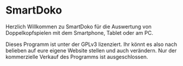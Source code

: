 # SmartDoko

Herzlich Willkommen zu SmartDoko für die Auswertung von Doppelkopfspielen mit dem Smartphone, Tablet oder am PC.

Dieses Programm ist unter der GPLv3 lizenziert. Ihr könnt es also nach belieben auf eure eigene Website stellen und auch verändern. Nur der kommerzielle Verkauf des Programms ist ausgeschlossen. 